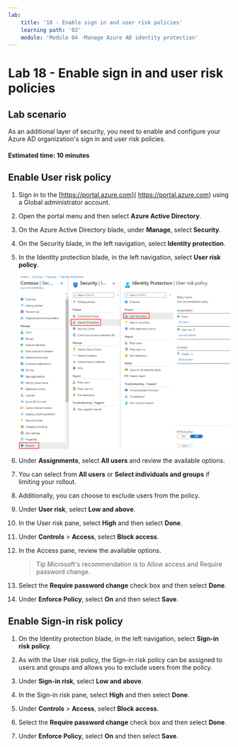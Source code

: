```yaml
---
lab:
    title: '18 - Enable sign in and user risk policies'
    learning path: '02'
    module: 'Module 04 -Manage Azure AD identity protection'
---
```


# Lab 18 - Enable sign in and user risk policies

## Lab scenario

As an additional layer of security, you need to enable and configure your Azure AD organization's sign in and user risk policies.

#### Estimated time: 10 minutes

## Enable User risk policy

1. Sign in to the [https://portal.azure.com]( https://portal.azure.com) using a Global administrator account.

1. Open the portal menu and then select **Azure Active Directory**.

1. On the Azure Active Directory blade, under **Manage**, select **Security**.

1. On the Security blade, in the left navigation, select **Identity protection**.

1. In the Identity protection blade, in the left navigation, select **User risk policy**.

    ![Screen image displaying the User risk policy page and highlighted browsing path](./media/lp2-mod4-browse-to-identity-protection.png)

1. Under **Assignments**, select **All users** and review the available options.

1. You can select from **All users** or **Select individuals and groups** if limiting your rollout.

1. Additionally, you can choose to exclude users from the policy.

1. Under **User risk**, select **Low and above**.

1. In the User risk pane, select **High** and then select **Done**.

1. Under **Controls** > **Access**, select **Block access**.

1. In the Access pane, review the available options.

    >Tip
    >Microsoft's recommendation is to Allow access and Require password change.

1. Select the **Require password change** check box and then select **Done**.

1. Under **Enforce Policy**, select **On** and then select **Save**.

## Enable Sign-in risk policy

1. On the Identity protection blade, in the left navigation, select **Sign-in risk policy**.

1. As with the User risk policy, the Sign-in risk policy can be assigned to users and groups and allows you to exclude users from the policy.

1. Under **Sign-in risk**, select **Low and above**.

1. In the Sign-in risk pane, select **High** and then select **Done**.

1. Under **Controls** > **Access**, select **Block access**.

1. Select the **Require password change** check box and then select **Done**.

1. Under **Enforce Policy**, select **On** and then select **Save**.
